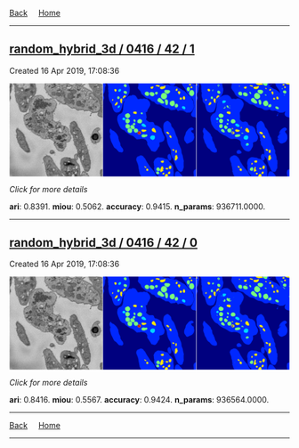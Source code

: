 
[Back](..)&nbsp;&nbsp;&nbsp;&nbsp;&nbsp;[Home](https://leapmanlab.github.io/snapshots)

---

<div class="summary"><a href="1"><h2>random_hybrid_3d / 0416 / 42 / 1</h2></a><p>Created 16 Apr 2019, 17:08:36
</p><a href="1"><img src="1/media/summary.png" align="center"></a><p>
<i>Click for more details</i>
</p></div>

**ari**: 0.8391. **miou**: 0.5062. **accuracy**: 0.9415. **n_params**: 936711.0000. 

---

<div class="summary"><a href="0"><h2>random_hybrid_3d / 0416 / 42 / 0</h2></a><p>Created 16 Apr 2019, 17:08:36
</p><a href="0"><img src="0/media/summary.png" align="center"></a><p>
<i>Click for more details</i>
</p></div>

**ari**: 0.8416. **miou**: 0.5567. **accuracy**: 0.9424. **n_params**: 936564.0000. 

---

[Back](..)&nbsp;&nbsp;&nbsp;&nbsp;&nbsp;[Home](https://leapmanlab.github.io/snapshots)

---